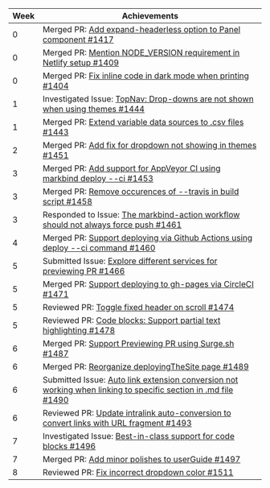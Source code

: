 Week | Achievements
---- | ------------
0 | Merged PR: [Add expand-headerless option to Panel component #1417](https://github.com/MarkBind/markbind/pull/1417)
0 | Merged PR: [Mention NODE_VERSION requirement in Netlify setup #1409](https://github.com/MarkBind/markbind/pull/1409)
0 | Merged PR: [Fix inline code in dark mode when printing #1404](https://github.com/MarkBind/markbind/pull/1404)
1 | Investigated Issue: [TopNav: Drop-downs are not shown when using themes #1444](https://github.com/MarkBind/markbind/issues/1444)
1 | Merged PR: [Extend variable data sources to .csv files #1443](https://github.com/MarkBind/markbind/pull/1443)
2 | Merged PR: [Add fix for dropdown not showing in themes #1451](https://github.com/MarkBind/markbind/pull/1451)
3 | Merged PR: [Add support for AppVeyor CI using markbind deploy --ci #1453](https://github.com/MarkBind/markbind/pull/1453)
3 | Merged PR: [Remove occurences of --travis in build script #1458](https://github.com/MarkBind/markbind/pull/1458)
3 | Responded to Issue: [The markbind-action workflow should not always force push #1461](https://github.com/MarkBind/markbind/issues/1461)
4 | Merged PR: [Support deploying via Github Actions using deploy --ci command #1460](https://github.com/MarkBind/markbind/pull/1460)
5 | Submitted Issue: [Explore different services for previewing PR #1466](https://github.com/MarkBind/markbind/issues/1466)
5 | Merged PR: [Support deploying to gh-pages via CircleCI #1471](https://github.com/MarkBind/markbind/pull/1471)
5 | Reviewed PR: [Toggle fixed header on scroll #1474](https://github.com/MarkBind/markbind/pull/1474)
5 | Reviewed PR: [Code blocks: Support partial text highlighting #1478](https://github.com/MarkBind/markbind/pull/1478)
6 | Merged PR: [Support Previewing PR using Surge.sh #1487](https://github.com/MarkBind/markbind/pull/1487)
6 | Merged PR: [Reorganize deployingTheSite page #1489](https://github.com/MarkBind/markbind/pull/1489)
6 | Submitted Issue: [Auto link extension conversion not working when linking to specific section in .md file #1490](https://github.com/MarkBind/markbind/issues/1490)
6 | Reviewed PR: [Update intralink auto-conversion to convert links with URL fragment #1493](https://github.com/MarkBind/markbind/pull/1493)
7 | Investigated Issue: [Best-in-class support for code blocks #1496](https://github.com/MarkBind/markbind/issues/1496)
7 | Merged PR: [Add minor polishes to userGuide #1497](https://github.com/MarkBind/markbind/pull/1497)
8 | Reviewed PR: [Fix incorrect dropdown color #1511](https://github.com/MarkBind/markbind/pull/1511)
